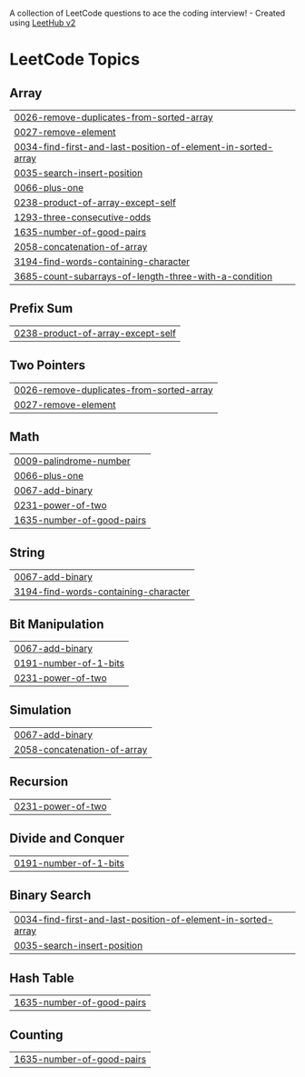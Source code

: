 A collection of LeetCode questions to ace the coding interview! - Created using [LeetHub v2](https://github.com/arunbhardwaj/LeetHub-2.0)
<!---LeetCode Topics Start-->
# LeetCode Topics
## Array
|  |
| ------- |
| [0026-remove-duplicates-from-sorted-array](https://github.com/keshavkourav/LEETCODE-PROBLEMS-/tree/master/0026-remove-duplicates-from-sorted-array) |
| [0027-remove-element](https://github.com/keshavkourav/LEETCODE-PROBLEMS-/tree/master/0027-remove-element) |
| [0034-find-first-and-last-position-of-element-in-sorted-array](https://github.com/keshavkourav/LEETCODE-PROBLEMS-/tree/master/0034-find-first-and-last-position-of-element-in-sorted-array) |
| [0035-search-insert-position](https://github.com/keshavkourav/LEETCODE-PROBLEMS-/tree/master/0035-search-insert-position) |
| [0066-plus-one](https://github.com/keshavkourav/LEETCODE-PROBLEMS-/tree/master/0066-plus-one) |
| [0238-product-of-array-except-self](https://github.com/keshavkourav/LEETCODE-PROBLEMS-/tree/master/0238-product-of-array-except-self) |
| [1293-three-consecutive-odds](https://github.com/keshavkourav/LEETCODE-PROBLEMS-/tree/master/1293-three-consecutive-odds) |
| [1635-number-of-good-pairs](https://github.com/keshavkourav/LEETCODE-PROBLEMS-/tree/master/1635-number-of-good-pairs) |
| [2058-concatenation-of-array](https://github.com/keshavkourav/LEETCODE-PROBLEMS-/tree/master/2058-concatenation-of-array) |
| [3194-find-words-containing-character](https://github.com/keshavkourav/LEETCODE-PROBLEMS-/tree/master/3194-find-words-containing-character) |
| [3685-count-subarrays-of-length-three-with-a-condition](https://github.com/keshavkourav/LEETCODE-PROBLEMS-/tree/master/3685-count-subarrays-of-length-three-with-a-condition) |
## Prefix Sum
|  |
| ------- |
| [0238-product-of-array-except-self](https://github.com/keshavkourav/LEETCODE-PROBLEMS-/tree/master/0238-product-of-array-except-self) |
## Two Pointers
|  |
| ------- |
| [0026-remove-duplicates-from-sorted-array](https://github.com/keshavkourav/LEETCODE-PROBLEMS-/tree/master/0026-remove-duplicates-from-sorted-array) |
| [0027-remove-element](https://github.com/keshavkourav/LEETCODE-PROBLEMS-/tree/master/0027-remove-element) |
## Math
|  |
| ------- |
| [0009-palindrome-number](https://github.com/keshavkourav/LEETCODE-PROBLEMS-/tree/master/0009-palindrome-number) |
| [0066-plus-one](https://github.com/keshavkourav/LEETCODE-PROBLEMS-/tree/master/0066-plus-one) |
| [0067-add-binary](https://github.com/keshavkourav/LEETCODE-PROBLEMS-/tree/master/0067-add-binary) |
| [0231-power-of-two](https://github.com/keshavkourav/LEETCODE-PROBLEMS-/tree/master/0231-power-of-two) |
| [1635-number-of-good-pairs](https://github.com/keshavkourav/LEETCODE-PROBLEMS-/tree/master/1635-number-of-good-pairs) |
## String
|  |
| ------- |
| [0067-add-binary](https://github.com/keshavkourav/LEETCODE-PROBLEMS-/tree/master/0067-add-binary) |
| [3194-find-words-containing-character](https://github.com/keshavkourav/LEETCODE-PROBLEMS-/tree/master/3194-find-words-containing-character) |
## Bit Manipulation
|  |
| ------- |
| [0067-add-binary](https://github.com/keshavkourav/LEETCODE-PROBLEMS-/tree/master/0067-add-binary) |
| [0191-number-of-1-bits](https://github.com/keshavkourav/LEETCODE-PROBLEMS-/tree/master/0191-number-of-1-bits) |
| [0231-power-of-two](https://github.com/keshavkourav/LEETCODE-PROBLEMS-/tree/master/0231-power-of-two) |
## Simulation
|  |
| ------- |
| [0067-add-binary](https://github.com/keshavkourav/LEETCODE-PROBLEMS-/tree/master/0067-add-binary) |
| [2058-concatenation-of-array](https://github.com/keshavkourav/LEETCODE-PROBLEMS-/tree/master/2058-concatenation-of-array) |
## Recursion
|  |
| ------- |
| [0231-power-of-two](https://github.com/keshavkourav/LEETCODE-PROBLEMS-/tree/master/0231-power-of-two) |
## Divide and Conquer
|  |
| ------- |
| [0191-number-of-1-bits](https://github.com/keshavkourav/LEETCODE-PROBLEMS-/tree/master/0191-number-of-1-bits) |
## Binary Search
|  |
| ------- |
| [0034-find-first-and-last-position-of-element-in-sorted-array](https://github.com/keshavkourav/LEETCODE-PROBLEMS-/tree/master/0034-find-first-and-last-position-of-element-in-sorted-array) |
| [0035-search-insert-position](https://github.com/keshavkourav/LEETCODE-PROBLEMS-/tree/master/0035-search-insert-position) |
## Hash Table
|  |
| ------- |
| [1635-number-of-good-pairs](https://github.com/keshavkourav/LEETCODE-PROBLEMS-/tree/master/1635-number-of-good-pairs) |
## Counting
|  |
| ------- |
| [1635-number-of-good-pairs](https://github.com/keshavkourav/LEETCODE-PROBLEMS-/tree/master/1635-number-of-good-pairs) |
<!---LeetCode Topics End-->